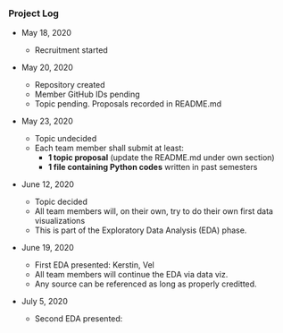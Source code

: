 ### Project Log

* May 18, 2020
  - Recruitment started

* May 20, 2020
  - Repository created
  - Member GitHub IDs pending
  - Topic pending. Proposals recorded in README.md

* May 23, 2020
  - Topic undecided
  - Each team member shall submit at least:
    - **1 topic proposal** (update the README.md under own section)
    - **1 file containing Python codes** written in past semesters

* June 12, 2020
  - Topic decided
  - All team members will, on their own, try to do their own first data visualizations
  - This is part of the Exploratory Data Analysis (EDA) phase.
  
* June 19, 2020
  - First EDA presented: Kerstin, Vel
  - All team members will continue the EDA via data viz.
  - Any source can be referenced as long as properly creditted.

* July 5, 2020
  - Second EDA presented:

